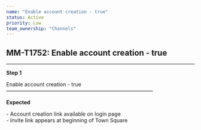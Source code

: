 ```yaml
---
name: "Enable account creation - true"
status: Active
priority: Low
team_ownership: "Channels"
---
```


## MM-T1752: Enable account creation - true

---

**Step 1**

Enable account creation - true\
————————————————————————————

**Expected**

\- Account creation link available on login page\
\- Invite link appears at beginning of Town Square
